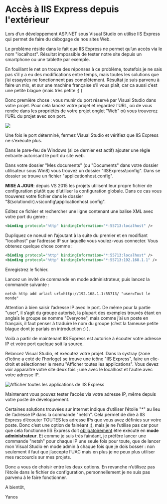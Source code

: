 <!--/2014/06/acces-iis-express-external/-->
# Accès à IIS Express depuis l'extérieur

Lors d’un développement ASP.NET sous Visual Studio on utilise IIS Express qui permet de faire du débogage de nos sites Web.

Le problème réside dans le fait que IIS Express ne permet qu’un accès via le nom "localhost". Résultat impossible de tester notre site depuis un smartphone ou une tablette par exemple.

En fouillant le net on trouve des réponses à ce problème, toutefois je ne sais pas s’il y a eu des modifications entre temps, mais toutes les solutions que j’ai essayées ne fonctionnent pas complètement. Résultat je suis parvenu à faire un mix, et sur une machine française s’il vous plaît, car ca aussi c’est une petite blague (mais très petite ;) )

Donc première chose : vous munir du port réservé par Visual Studio dans votre projet. Pour cela lancez votre projet et regardez l’URL, où de vous rendre dans les propriétés de votre projet onglet "Web" où vous trouverez l’URL du projet avec son port.

![](http://blog.ygrenier.com/wp-content/uploads/2016/11/vs-project-web-properties.png)

Une fois le port déterminé, fermez Visual Studio et vérifiez que IIS Express ne s’exécute plus.

Dans le pare-feu de Windows (si ce dernier est actif) ajouter une règle entrante autorisant le port du site web.

Dans votre dossier "Mes documents" (ou "Documents" dans votre dossier utilisateur sous Win8) vous trouvez un dossier "IISExpress\config". Dans se dossier se trouve un fichier "applicationhost.config".

**MISE A JOUR**: depuis VS 2015 les projets utilisent leur propre fichier de configuration plutôt que d’utiliser la configuration globale. Dans ce cas vous trouverez votre fichier dans le dossier "$(solutiondir)\.vs\config\applicationhost.config".

Editez ce fichier et rechercher une ligne contenant une balise XML avec votre port du genre :

```xml
<binding protocol="http" bindingInformation="*:55713:localhost" />
```

Dupliquez ce noeud en l’ajoutant à la suite du premier et en modifiant "localhost" par l’adresse IP sur laquelle vous voulez-vous connecter. Vous obtenez quelque chose comme :

```xml
<binding protocol="http" bindingInformation="*:55713:localhost" />
<binding protocol="http" bindingInformation="*:55713:192.168.1.1" />
```

Enregistrez le fichier.

Lancez un invité de commande en mode administrateur, puis lancez la commande suivante :

```
netsh http add urlacl url=http://192.168.1.1:55713/ "user=Tout le monde"
```

Attention à bien saisir l’adresse IP avec le port. De même pour la partie "user", il s’agit du groupe autorisé, la plupart des exemples trouvés étant en anglais le groupe se nomme "Everyone", mais comme j’ai un poste en français, il faut penser à traduire le nom du groupe (c’est la fameuse petite blague dont je parlais en introduction :) ).

Voilà a partir de maintenant IIS Express est autorisé à écouter votre adresse IP et votre port quelque soit la source.

Relancez Visual Studio, et exécutez votre projet. Dans la systray (zone d’icône a coté de l’horloge) se trouve une icône "IIS Express",  faire un clic-droit et sélectionner le menu "Afficher toutes les applications". Vous devez voir apparaître votre site deux fois ; une avec le localhost et l’autre avec votre adresse IP.

![Afficher toutes les applications de IIS Express](http://blog.ygrenier.com/wp-content/uploads/2016/11/iis-express-toutes-applications.png)

Maintenant vous pouvez tester l’accès via votre adresse IP, même depuis votre poste de développement.

Certaines solutions trouvées sur internet indique d’utiliser l’étoile "\*" au lieu de l’adresse IP dans la commande "netsh". Cela permet de dire à IIS Express d’écouter TOUTES les adresse IPs que vous avez définies sur votre poste. Donc c’est une option de fainéant ;), mais je ne l’utilise pas car pour que cela fonctionne IIS Express doit <ins>obligatoirement</ins> être exécuté en **mode administrateur**. Et comme je suis très fainéant, je préfère lancer une commande "netsh" pour chaque IP une seule fois pour toute, que de lancer mon Visual Studio en mode admin à chaque fois que je dois bosser : non seulement il faut que j’accepte l’UAC mais en plus je ne peux plus utiliser mes raccourcis sur mes projets.

Donc a vous de choisir entre les deux options. En revanche n’utilisez pas l’étoile dans le fichier de configuration, personnellement je ne suis pas parvenu à le faire fonctionner.

A bientôt,

Yanos

